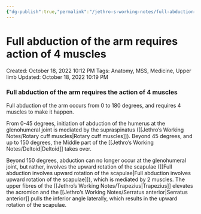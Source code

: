 ```yaml
---
{"dg-publish":true,"permalink":"/jethro-s-working-notes/full-abduction-of-the-arm-requires-action-of-4-mus/","dgPassFrontmatter":true}
---
```



# Full abduction of the arm requires action of 4 muscles

Created: October 18, 2022 10:12 PM
Tags: Anatomy, MSS, Medicine, Upper limb
Updated: October 18, 2022 10:19 PM

### Full abduction of the arm requires the action of 4 muscles

Full abduction of the arm occurs from 0 to 180 degrees, and requires 4 muscles to make it happen.

From 0-45 degrees, initiation of abduction of the humerus at the glenohumeral joint is mediated by the supraspinatus ([[Jethro’s Working Notes/Rotary cuff muscles\|Rotary cuff muscles]]). Beyond 45 degrees, and up to 150 degrees, the Middle part of the [[Jethro’s Working Notes/Deltoid\|Deltoid]] takes over.

Beyond 150 degrees, abduction can no longer occur at the glenohumeral joint, but rather, involves the upward rotation of the scapulae ([[Full abduction involves upward rotation of the scapulae\|Full abduction involves upward rotation of the scapulae]]), which is mediated by 2 muscles. The upper fibres of the [[Jethro’s Working Notes/Trapezius\|Trapezius]] elevates the acromion and the [[Jethro’s Working Notes/Serratus anterior\|Serratus anterior]] pulls the inferior angle laterally, which results in the upward rotation of the scapulae.